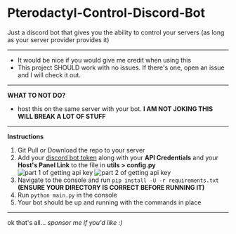 # Pterodactyl-Control-Discord-Bot
Just a discord bot that gives you the ability to control your servers (as long as your server provider provides it)

---

- It would be nice if you would give me credit when using this
- This project SHOULD work with no issues. If there's one, open an issue and I will check it out.

---

**WHAT TO NOT DO?**
- host this on the same server with your bot. **I AM NOT JOKING THIS WILL BREAK A LOT OF STUFF**

---

**Instructions**
1. Git Pull or Download the repo to your server
2. Add your [discord bot token](https://discord.com/developers/applications) along with your **API Credentials** and your **Host's Panel Link** to the file in **utils > config.py**
![part 1 of getting api key](https://cdn.discordapp.com/attachments/933327160687599658/1111211753875968040/image.png)
![part 2 of getting api key](https://cdn.discordapp.com/attachments/933327160687599658/1111211897451188224/image.png)
3. Navigate to the console and run `pip install -U -r requirements.txt` **(ENSURE YOUR DIRECTORY IS CORRECT BEFORE RUNNING IT)**
4. Run `python main.py` in the console
5. Your bot should be up and running with the commands in place

---

ok that's all...  *sponsor me if you'd like :)*
